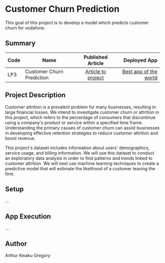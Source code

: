 # Customer Churn Prediction
This goal of this project is to develop a model which predicts customer churn for vodafone. 

## Summary
| Code      | Name        | Published Article |  Deployed App |
|-----------|-------------|:-------------:|------:|
| LP3 | Customer Churn Prediction |  [Article to project]() | [Best app of the world](/) |

## Project Description

Customer attrition is a prevalent problem for many businesses, resulting in large financial losses. We intend to investigate customer churn or attrition in this project, which refers to the percentage of consumers that discontinue using a company's product or service within a specified time frame. Understanding the primary causes of customer churn can assist businesses in developing effective retention strategies to reduce customer attrition and boost revenue.

This project's dataset includes information about users' demographics, service usage, and billing information. We will use this dataset to conduct an exploratory data analysis in order to find patterns and trends linked to customer attrition. We will next use machine learning techniques to create a predictive model that will estimate the likelihood of a customer leaving the firm.

## Setup
...

## App Execution
...

## Author
Arthur Kwaku Gregory
